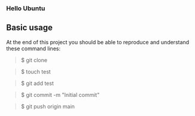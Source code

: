 ### Hello Ubuntu ###
## Basic usage ##
At the end of this project you should be able to reproduce and understand these command lines:

>$ git clone <repo>

>$ touch test

>$ git add test

>$ git commit -m "Initial commit"

>$ git push origin main
